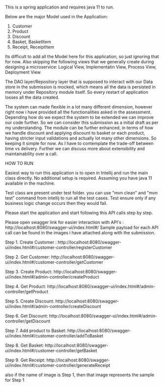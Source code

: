 This is a spring application and requires java 11 to run. 

Below are the major Model used in the Application:
1. Customer
2. Product
3. Discount
4. Basket, BasketItem
5. Receipt, ReceiptItem

Its difficult to add all the Model here for this application, so just ignoring that for now. 
Also skipping the following views that we generally create during designing a microservice: Logical View, 
Implementatin View, Process View, Deployment View

The DAO layer/Repository layer that is supposed to interact with our Data store in the submission is mocked, which means
all the data is persisted in memory under Repository module itself. So every restart of application losses all
the data created.

The system can made flexible in a lot many different dimension, however right now i have provided all the 
functionalities asked in the assessment. Depending how do we expect the system to be extended we can improve our code further. 
So we can consider this submission as a initial draft as per my understanding. The module can be further enhanced,
in terms of how we handle discount and applying discount to basket or each product, having stricter input validations 
and actually lot many other dimensions. 
So keeping it simple for now. As I have to contemplate the trade-off between time vs delivery. Further we can discuss more
about extensibility and maintainability over a call. 

HOW TO RUN

Easiest way to run this application is to open in Intellij and run the main class directly. No additional setup is required.
Assuming you have java 11 available in the machine.

Test class are present under test folder. you can use "mvn clean" and "mvn test" command from intellij to run all the test cases.
Test ensure only if any business logic change occurs then they would fail. 

Please start the application and start following this API calls step by step.

Please open swagger link for easier interaction with API's : http://localhost:8080/swagger-ui/index.html#/ 
Sample payload for each API call can be found in the images i have attached along with the submission.

Step 1. Create Customer : http://localhost:8080/swagger-ui/index.html#/customer-controller/registerCustomer

Step 2. Get Customer: http://localhost:8080/swagger-ui/index.html#/customer-controller/getCustomer

Step 3. Create Product: http://localhost:8080/swagger-ui/index.html#/admin-controller/createProduct

Step 4. Get Product: http://localhost:8080/swagger-ui/index.html#/admin-controller/getProduct

Step 5. Create Discount: http://localhost:8080/swagger-ui/index.html#/admin-controller/createDiscount

Step 6. Get Discount: http://localhost:8080/swagger-ui/index.html#/admin-controller/getDiscount

Step 7. Add product to Basket: http://localhost:8080/swagger-ui/index.html#/customer-controller/addToBasket

Step 8. Get Basket: http://localhost:8080/swagger-ui/index.html#/customer-controller/getBasket

Step 9. Get Receipt: http://localhost:8080/swagger-ui/index.html#/customer-controller/generateReceipt

also if the name of image is Step 1, then that image represents the sample for Step 1





